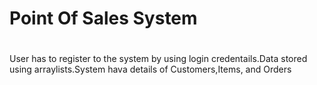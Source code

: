 # **Point Of Sales System** <h1>

<p>User has to register to the system by using login credentails.Data stored using arraylists.System hava details of Customers,Items, and Orders</p> 




